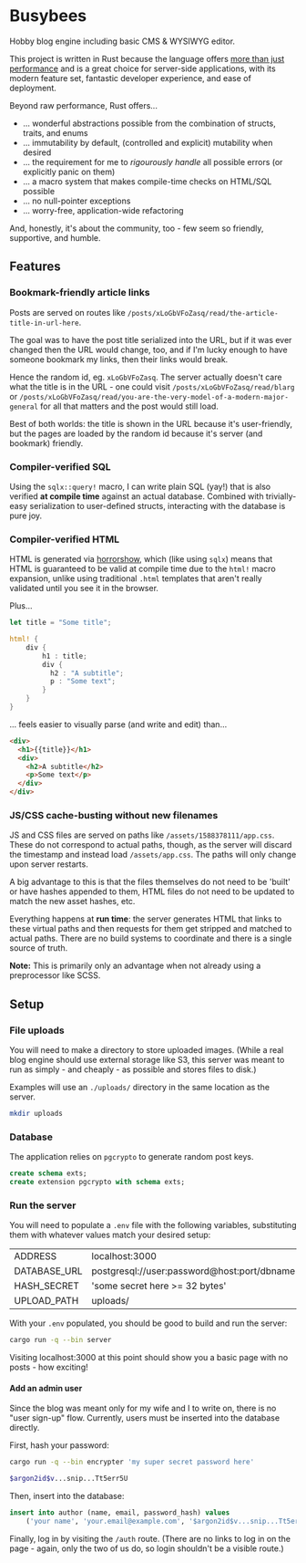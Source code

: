 # Busybees

Hobby blog engine including basic CMS & WYSIWYG editor.

This project is written in Rust because the language offers [more than just performance](https://blog.rocketinsights.com/rust-is-more-than-performance/)
and is a great choice for server-side applications,
with its modern feature set, fantastic developer experience, and ease of deployment.

Beyond raw performance, Rust offers...

- ... wonderful abstractions possible from the combination of structs, traits, and enums
- ... immutability by default, (controlled and explicit) mutability when desired
- ... the requirement for me to *rigourously handle* all possible errors (or explicitly panic on them)
- ... a macro system that makes compile-time checks on HTML/SQL possible
- ... no null-pointer exceptions
- ... worry-free, application-wide refactoring

And, honestly, it's about the community, too - few seem so friendly, supportive, and humble.

## Features

### Bookmark-friendly article links

Posts are served on routes like `/posts/xLoGbVFoZasq/read/the-article-title-in-url-here`.

The goal was to have the post title serialized into the URL, but if it was ever changed
then the URL would change, too, and if I'm lucky enough to have someone bookmark my links,
then their links would break.

Hence the random id, eg. `xLoGbVFoZasq`.
The server actually doesn't care what the title is in the URL - one could visit
`/posts/xLoGbVFoZasq/read/blarg` or `/posts/xLoGbVFoZasq/read/you-are-the-very-model-of-a-modern-major-general`
for all that matters and the post would still load.

Best of both worlds: the title is shown in the URL because it's user-friendly, but the pages
are loaded by the random id because it's server (and bookmark) friendly.

### Compiler-verified SQL

Using the `sqlx::query!` macro, I can write plain SQL (yay!) that is also verified **at compile time** against an actual database.
Combined with trivially-easy serialization to user-defined structs, interacting with the database is pure joy.


### Compiler-verified HTML

HTML is generated via [horrorshow](https://docs.rs/horrorshow/0.8.3/horrorshow/),
which (like using `sqlx`) means that HTML is guaranteed to be valid at compile time due to the `html!` macro expansion,
unlike using traditional `.html` templates that aren't really validated until you see it in the browser.

Plus...

```rust
let title = "Some title";

html! {
    div {
        h1 : title;
        div {
          h2 : "A subtitle";
          p : "Some text";
        }
    }
}
```
... feels easier to visually parse (and write and edit) than...

```html
<div>
  <h1>{{title}}</h1>
  <div>
    <h2>A subtitle</h2>
    <p>Some text</p>
  </div>
</div>
```

### JS/CSS cache-busting without new filenames

JS and CSS files are served on paths like `/assets/1588378111/app.css`.
These do not correspond to actual paths, though, as the server will discard the timestamp
and instead load `/assets/app.css`. The paths will only change upon server restarts.

A big advantage to this is that the files themselves do not need to be 'built' or have
hashes appended to them, HTML files do not need to be updated to match the new asset hashes, etc.

Everything happens at **run time**: the server generates HTML that links to these
virtual paths and then requests for them get stripped and matched to actual paths.
There are no build systems to coordinate and there is a single source of truth.

**Note:** This is primarily only an advantage when not already using a preprocessor like SCSS.

## Setup

### File uploads

You will need to make a directory to store uploaded images.
(While a real blog engine should use external storage like S3,
this server was meant to run as simply - and cheaply - as possible
and stores files to disk.)

Examples will use an `./uploads/` directory in the same location as the server.

```bash
mkdir uploads
```

### Database

The application relies on `pgcrypto` to generate random post keys.

```sql
create schema exts;
create extension pgcrypto with schema exts;
```

### Run the server

You will need to populate a `.env` file with the following variables,
substituting them with whatever values match your desired setup:

| | |
|-|-|
|ADDRESS|localhost:3000|
|DATABASE_URL|postgresql://user:password@host:port/dbname|
HASH_SECRET|'some secret here >= 32 bytes'|
UPLOAD_PATH|uploads/|

With your `.env` populated, you should be good to build and run the server:

```bash
cargo run -q --bin server
```

Visiting localhost:3000 at this point should show you a basic page with no posts - how exciting!

#### Add an admin user

Since the blog was meant only for my wife and I to write on, there is no
"user sign-up" flow.
Currently, users must be inserted into the database directly.

First, hash your password:

```bash
cargo run -q --bin encrypter 'my super secret password here'

$argon2id$v...snip...Tt5err5U
```

Then, insert into the database:

```sql
insert into author (name, email, password_hash) values
    ('your name', 'your.email@example.com', '$argon2id$v...snip...Tt5err5U');
```

Finally, log in by visiting the `/auth` route.
(There are no links to log in on the page - again, only the two of us do, so login shouldn't be a visible route.)
